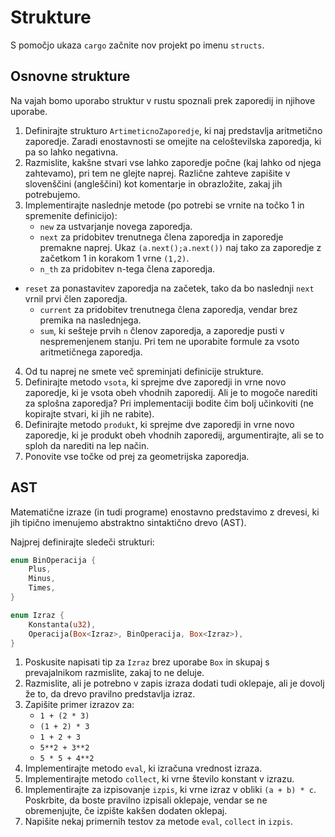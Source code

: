 # Strukture

S pomočjo ukaza `cargo` začnite nov projekt po imenu `structs`.

## Osnovne strukture

Na vajah bomo uporabo struktur v rustu spoznali prek zaporedij in njihove uporabe.

1. Definirajte strukturo `ArtimeticnoZaporedje`, ki naj predstavlja aritmetično zaporedje.
Zaradi enostavnosti se omejite na celoštevilska zaporedja, ki pa so lahko negativna.
2. Razmislite, kakšne stvari vse lahko zaporedje počne (kaj lahko od njega zahtevamo), pri tem ne glejte naprej.
Različne zahteve zapišite v slovenščini (angleščini) kot komentarje in obrazložite, zakaj jih potrebujemo.
3. Implementirajte naslednje metode (po potrebi se vrnite na točko 1 in spremenite definicijo):
   - `new` za ustvarjanje novega zaporedja.
   - `next` za pridobitev trenutnega člena zaporedja in zaporedje premakne naprej.
   Ukaz `(a.next();a.next())` naj tako za zaporedje z začetkom 1 in korakom 1 vrne `(1,2)`.
   - `n_th` za pridobitev n-tega člena zaporedja.
- `reset` za ponastavitev zaporedja na začetek, tako da bo naslednji  `next` vrnil prvi člen zaporedja.
   - `current` za pridobitev trenutnega člena zaporedja, vendar brez premika na naslednjega.
   - `sum`, ki sešteje prvih `n` členov zaporedja, a zaporedje pusti v nespremenjenem stanju.
   Pri tem ne uporabite formule za vsoto aritmetičnega zaporedja.
4. Od tu naprej ne smete več spreminjati definicije strukture.
5. Definirajte metodo `vsota`, ki sprejme dve zaporedji in vrne novo zaporedje, ki je vsota obeh vhodnih zaporedij.
Ali je to mogoče narediti za splošna zaporedja?
Pri implementaciji bodite čim bolj učinkoviti (ne kopirajte stvari, ki jih ne rabite).
6. Definirajte metodo `produkt`, ki sprejme dve zaporedji in vrne novo zaporedje, ki je produkt obeh vhodnih zaporedij, argumentirajte, ali se to sploh da narediti na lep način.
7. Ponovite vse točke od prej za geometrijska zaporedja.

## AST

Matematične izraze (in tudi programe) enostavno predstavimo z drevesi, ki jih tipično imenujemo abstraktno sintaktično drevo (AST).

Najprej definirajte sledeči strukturi:
```rust
enum BinOperacija {
    Plus,
    Minus,
    Times,
}

enum Izraz {    
    Konstanta(u32),
    Operacija(Box<Izraz>, BinOperacija, Box<Izraz>),
}
```
1. Poskusite napisati tip za `Izraz` brez uporabe `Box` in skupaj s prevajalnikom razmislite, zakaj to ne deluje.
1. Razmislite, ali je potrebno v zapis izraza dodati tudi oklepaje, ali je dovolj že to, da drevo pravilno predstavlja izraz.
1. Zapišite primer izrazov za:
    - `1 + (2 * 3)`
    - `(1 + 2) * 3`
    - `1 + 2 + 3`
    - `5**2 + 3**2`
    - `5 * 5 + 4**2`
1. Implementirajte metodo `eval`, ki izračuna vrednost izraza.
1. Implementirajte metodo `collect`, ki vrne število konstant v izrazu.
1. Implementirajte za izpisovanje `izpis`, ki vrne izraz v obliki `(a + b) * c`.
Poskrbite, da boste pravilno izpisali oklepaje, vendar se ne obremenjujte, če izpište kakšen dodaten oklepaj.
1. Napišite nekaj primernih testov za metode `eval`, `collect` in `izpis`.


<!-- ## Razširitve AST

1. AST dopolnite z unarno opracijo `UnMinus`, ki predstavlja `-x` za nek izraz `x`.
1. Dodajte še binarne operacije
    - `Pow`, ki predstavlja potenciranje.
    - `Mod`, ki predstavlja ostanek pri deljenju.
3. Ternarno operacijo `PowMod`, ki predstavlja `a**b % c`.

## Razširitve zaporedij -->